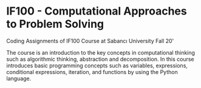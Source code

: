 # IF100 - Computational Approaches to Problem Solving

Coding Assignments of IF100 Course at Sabancı University Fall 20'

The course is an introduction to the key concepts in computational thinking such as algorithmic thinking, abstraction and decomposition. In this course introduces basic programming concepts such as variables, expressions, conditional expressions, iteration, and functions by using the Python language.